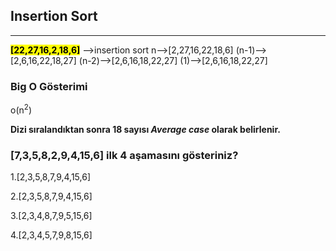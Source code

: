 ## Insertion Sort

------


<mark>**[22,27,16,2,18,6]**</mark> -->insertion sort 
n-->[2,27,16,22,18,6]
(n-1)-->[2,6,16,22,18,27]
(n-2)-->[2,6,16,18,22,27]
(1)-->[2,6,16,18,22,27]

### Big O Gösterimi
o(n<sup>2</sup>)


**Dizi sıralandıktan sonra 18 sayısı *Average case* olarak belirlenir.**


### **[7,3,5,8,2,9,4,15,6]** ilk 4 aşamasını gösteriniz?

1.[2,3,5,8,7,9,4,15,6]

2.[2,3,5,8,7,9,4,15,6]

3.[2,3,4,8,7,9,5,15,6]

4.[2,3,4,5,7,9,8,15,6]



